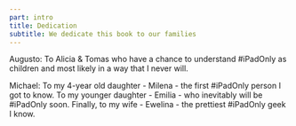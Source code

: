 ```yaml
---
part: intro
title: Dedication
subtitle: We dedicate this book to our families
---
```


Augusto: To Alicia & Tomas who have a chance to understand #iPadOnly as children and most likely in a way that I never will. 
 
Michael: To my 4-year old daughter - Milena - the first #iPadOnly person I got to know. To my younger daughter - Emilia - who inevitably will be #iPadOnly soon. Finally, to my wife - Ewelina - the prettiest #iPadOnly geek I know.
